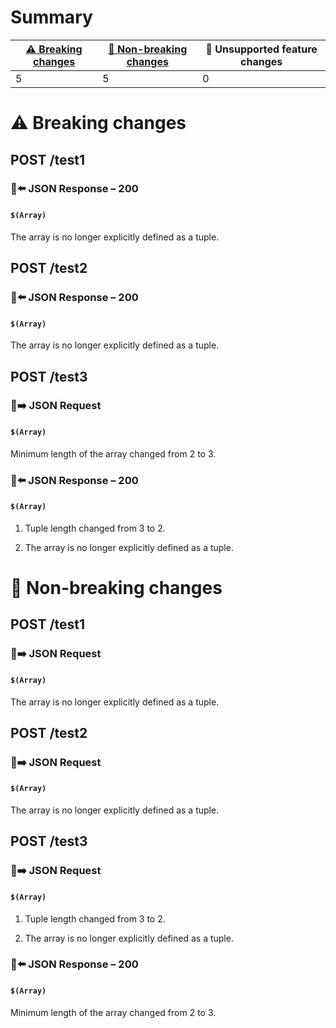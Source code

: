 # Summary

| [⚠️ Breaking changes](#breaking-changes) | [🙆 Non-breaking changes](#non-breaking-changes) | 🤷 Unsupported feature changes |
|------------------------------------------|-------------------------------------------------|-------------------------------|
| 5                                        | 5                                               | 0                             |

# <span id="breaking-changes"></span>⚠️ Breaking changes

## **POST** /test1

### 📱⬅️ JSON Response – 200

#### `$(Array)`

The array is no longer explicitly defined as a tuple.

## **POST** /test2

### 📱⬅️ JSON Response – 200

#### `$(Array)`

The array is no longer explicitly defined as a tuple.

## **POST** /test3

### 📱➡️ JSON Request

#### `$(Array)`

Minimum length of the array changed from 2 to 3.

### 📱⬅️ JSON Response – 200

#### `$(Array)`

1.  Tuple length changed from 3 to 2.

2.  The array is no longer explicitly defined as a tuple.

# <span id="non-breaking-changes"></span>🙆 Non-breaking changes

## **POST** /test1

### 📱➡️ JSON Request

#### `$(Array)`

The array is no longer explicitly defined as a tuple.

## **POST** /test2

### 📱➡️ JSON Request

#### `$(Array)`

The array is no longer explicitly defined as a tuple.

## **POST** /test3

### 📱➡️ JSON Request

#### `$(Array)`

1.  Tuple length changed from 3 to 2.

2.  The array is no longer explicitly defined as a tuple.

### 📱⬅️ JSON Response – 200

#### `$(Array)`

Minimum length of the array changed from 2 to 3.
